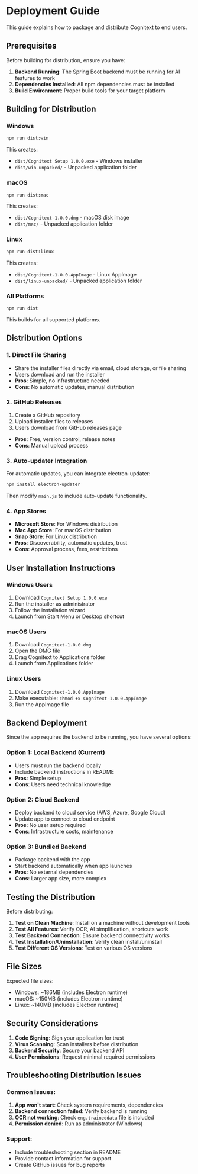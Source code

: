 # Deployment Guide

This guide explains how to package and distribute Cognitext to end users.

## Prerequisites

Before building for distribution, ensure you have:

1. **Backend Running**: The Spring Boot backend must be running for AI features to work
2. **Dependencies Installed**: All npm dependencies must be installed
3. **Build Environment**: Proper build tools for your target platform

## Building for Distribution

### Windows
```bash
npm run dist:win
```
This creates:
- `dist/Cognitext Setup 1.0.0.exe` - Windows installer
- `dist/win-unpacked/` - Unpacked application folder

### macOS
```bash
npm run dist:mac
```
This creates:
- `dist/Cognitext-1.0.0.dmg` - macOS disk image
- `dist/mac/` - Unpacked application folder

### Linux
```bash
npm run dist:linux
```
This creates:
- `dist/Cognitext-1.0.0.AppImage` - Linux AppImage
- `dist/linux-unpacked/` - Unpacked application folder

### All Platforms
```bash
npm run dist
```
This builds for all supported platforms.

## Distribution Options

### 1. Direct File Sharing
- Share the installer files directly via email, cloud storage, or file sharing
- Users download and run the installer
- **Pros**: Simple, no infrastructure needed
- **Cons**: No automatic updates, manual distribution

### 2. GitHub Releases
1. Create a GitHub repository
2. Upload installer files to releases
3. Users download from GitHub releases page
- **Pros**: Free, version control, release notes
- **Cons**: Manual upload process

### 3. Auto-updater Integration
For automatic updates, you can integrate electron-updater:

```bash
npm install electron-updater
```

Then modify `main.js` to include auto-update functionality.

### 4. App Stores
- **Microsoft Store**: For Windows distribution
- **Mac App Store**: For macOS distribution
- **Snap Store**: For Linux distribution
- **Pros**: Discoverability, automatic updates, trust
- **Cons**: Approval process, fees, restrictions

## User Installation Instructions

### Windows Users
1. Download `Cognitext Setup 1.0.0.exe`
2. Run the installer as administrator
3. Follow the installation wizard
4. Launch from Start Menu or Desktop shortcut

### macOS Users
1. Download `Cognitext-1.0.0.dmg`
2. Open the DMG file
3. Drag Cognitext to Applications folder
4. Launch from Applications folder

### Linux Users
1. Download `Cognitext-1.0.0.AppImage`
2. Make executable: `chmod +x Cognitext-1.0.0.AppImage`
3. Run the AppImage file

## Backend Deployment

Since the app requires the backend to be running, you have several options:

### Option 1: Local Backend (Current)
- Users must run the backend locally
- Include backend instructions in README
- **Pros**: Simple setup
- **Cons**: Users need technical knowledge

### Option 2: Cloud Backend
- Deploy backend to cloud service (AWS, Azure, Google Cloud)
- Update app to connect to cloud endpoint
- **Pros**: No user setup required
- **Cons**: Infrastructure costs, maintenance

### Option 3: Bundled Backend
- Package backend with the app
- Start backend automatically when app launches
- **Pros**: No external dependencies
- **Cons**: Larger app size, more complex

## Testing the Distribution

Before distributing:

1. **Test on Clean Machine**: Install on a machine without development tools
2. **Test All Features**: Verify OCR, AI simplification, shortcuts work
3. **Test Backend Connection**: Ensure backend connectivity works
4. **Test Installation/Uninstallation**: Verify clean install/uninstall
5. **Test Different OS Versions**: Test on various OS versions

## File Sizes

Expected file sizes:
- Windows: ~186MB (includes Electron runtime)
- macOS: ~150MB (includes Electron runtime)
- Linux: ~140MB (includes Electron runtime)

## Security Considerations

1. **Code Signing**: Sign your application for trust
2. **Virus Scanning**: Scan installers before distribution
3. **Backend Security**: Secure your backend API
4. **User Permissions**: Request minimal required permissions

## Troubleshooting Distribution Issues

### Common Issues:
1. **App won't start**: Check system requirements, dependencies
2. **Backend connection failed**: Verify backend is running
3. **OCR not working**: Check `eng.traineddata` file is included
4. **Permission denied**: Run as administrator (Windows)

### Support:
- Include troubleshooting section in README
- Provide contact information for support
- Create GitHub issues for bug reports 